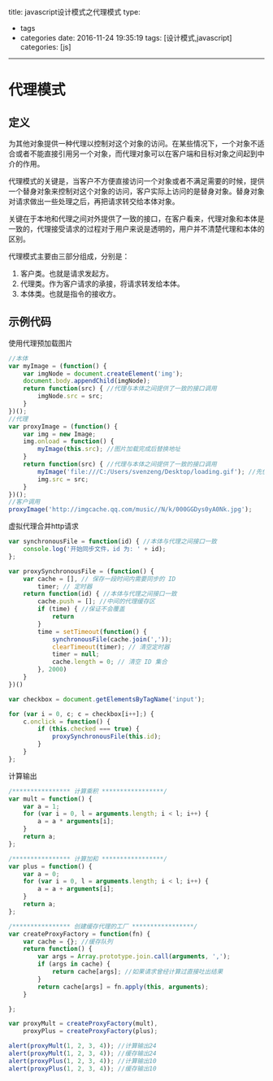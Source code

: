 title: javascript设计模式之代理模式
type:
  - tags
  - categories
date: 2016-11-24 19:35:19
tags: [设计模式,javascript]
categories: [js]
---
# 代理模式
## 定义
为其他对象提供一种代理以控制对这个对象的访问。在某些情况下，一个对象不适合或者不能直接引用另一个对象，而代理对象可以在客户端和目标对象之间起到中介的作用。

代理模式的关键是，当客户不方便直接访问一个对象或者不满足需要的时候，提供一个替身对象来控制对这个对象的访问，客户实际上访问的是替身对象。替身对象对请求做出一些处理之后，再把请求转交给本体对象。

关键在于本地和代理之间对外提供了一致的接口，在客户看来，代理对象和本体是一致的，代理接受请求的过程对于用户来说是透明的，用户并不清楚代理和本体的区别。

代理模式主要由三部分组成，分别是：

1. 客户类。也就是请求发起方。
2. 代理类。作为客户请求的承接，将请求转发给本体。
3. 本体类。也就是指令的接收方。

## 示例代码
使用代理预加载图片
```javascript
//本体
var myImage = (function() {
    var imgNode = document.createElement('img');
    document.body.appendChild(imgNode);
    return function(src) { //代理与本体之间提供了一致的接口调用
        imgNode.src = src;
    }
})();
//代理
var proxyImage = (function() {
    var img = new Image;
    img.onload = function() {
        myImage(this.src); //图片加载完成后替换地址
    }
    return function(src) { //代理与本体之间提供了一致的接口调用
        myImage('file:///C:/Users/svenzeng/Desktop/loading.gif'); //先使用本地图片做瑜伽在
        img.src = src;
    }
})();
//客户调用
proxyImage('http://imgcache.qq.com/music//N/k/000GGDys0yA0Nk.jpg');
```
虚拟代理合并http请求
```javascript
var synchronousFile = function(id) { //本体与代理之间接口一致
    console.log('开始同步文件，id 为: ' + id);
};

var proxySynchronousFile = (function() {
    var cache = [], // 保存一段时间内需要同步的 ID
        timer; // 定时器
    return function(id) { //本体与代理之间接口一致
        cache.push = []; //中间的代理缓存区
        if (time) { //保证不会覆盖
            return
        }
        time = setTimeout(function() {
            synchronousFile(cache.join(','));
            clearTimeout(timer); // 清空定时器
            timer = null;
            cache.length = 0; // 清空 ID 集合
        }, 2000)
    }
})()

var checkbox = document.getElementsByTagName('input');

for (var i = 0, c; c = checkbox[i++];) {
    c.onclick = function() {
        if (this.checked === true) {
            proxySynchronousFile(this.id);
        }
    }
};
```
计算输出
```javascript
/**************** 计算乘积 *****************/
var mult = function() {
    var a = 1;
    for (var i = 0, l = arguments.length; i < l; i++) {
        a = a * arguments[i];
    }
    return a;
};

/**************** 计算加和 *****************/
var plus = function() {
    var a = 0;
    for (var i = 0, l = arguments.length; i < l; i++) {
        a = a + arguments[i];
    }
    return a;
};

/**************** 创建缓存代理的工厂 *****************/
var createProxyFactory = function(fn) {
    var cache = {}; //缓存队列
    return function() {
        var args = Array.prototype.join.call(arguments, ',');
        if (args in cache) {
            return cache[args]; //如果请求曾经计算过直接吐出结果
        }
        return cache[args] = fn.apply(this, arguments);
    }

};

var proxyMult = createProxyFactory(mult),
    proxyPlus = createProxyFactory(plus);

alert(proxyMult(1, 2, 3, 4)); //计算输出24
alert(proxyMult(1, 2, 3, 4)); //缓存输出24
alert(proxyPlus(1, 2, 3, 4)); //计算输出10
alert(proxyPlus(1, 2, 3, 4)); //缓存输出10
```
